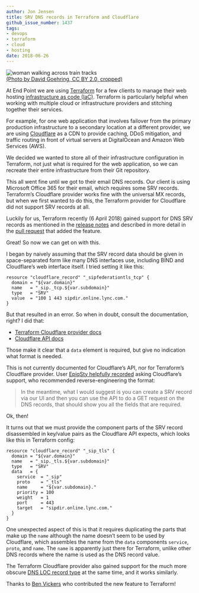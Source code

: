 ```yaml
---
author: Jon Jensen
title: SRV DNS records in Terraform and Cloudflare
github_issue_number: 1437
tags:
- devops
- terraform
- cloud
- hosting
date: 2018-06-26
---
```


<img src="/blog/2018/06/srv-dns-terraform-cloudflare/2109300822_07103c8f1a_o-crop.jpg" alt="woman walking across train tracks" /><br>[(Photo by David Goehring, CC BY 2.0, cropped)](https://www.flickr.com/photos/carbonnyc/2109300822/)

At End Point we are using [Terraform](https://www.terraform.io/) for a few clients to manage their web hosting [infrastructure as code (IaC)](https://en.wikipedia.org/wiki/Infrastructure_as_Code). Terraform is particularly helpful when working with multiple cloud or infrastructure providers and stitching together their services.

For example, for one web application that involves failover from the primary production infrastructure to a secondary location at a different provider, we are using [Cloudflare](https://www.cloudflare.com/) as a CDN to provide caching, DDoS mitigation, and traffic routing in front of virtual servers at DigitalOcean and Amazon Web Services (AWS).

We decided we wanted to store all of their infrastructure configuration in Terraform, not just what is required for the web application, so we can recreate their entire infrastructure from their Git repository.

This all went fine until we got to their email DNS records. Our client is using Microsoft Office 365 for their email, which requires some SRV records. Terraform’s Cloudflare provider works fine with the universal MX records, but when we first wanted to do this, the Terraform provider for Cloudflare did not support SRV records at all.

Luckily for us, Terraform recently (6 April 2018) gained support for DNS SRV records as mentioned in the [release notes](https://github.com/terraform-providers/terraform-provider-cloudflare/blob/master/CHANGELOG.md#100-april-06-2018) and described in more detail in the [pull request](https://github.com/terraform-providers/terraform-provider-cloudflare/pull/29) that added the feature.

Great! So now we can get on with this.

I began by naively assuming that the SRV record data should be given in space-separated form like many DNS interfaces use, including BIND and Cloudflare’s web interface itself. I tried setting it like this:

```
resource "cloudflare_record" "_sipfederationtls_tcp" {
  domain = "${var.domain}"
  name   = "_sip._tcp.${var.subdomain}"
  type   = "SRV"
  value  = "100 1 443 sipdir.online.lync.com."
}
```

But that resulted in an error. So when in doubt, consult the documentation, right? I did that:

* [Terraform Cloudflare provider docs](https://www.terraform.io/docs/providers/cloudflare/r/record.html#data)
* [Cloudflare API docs](https://api.cloudflare.com/#dns-records-for-a-zone-update-dns-record)

Those make it clear that a `data` element is required, but give no indication what format is needed.

This is not currently documented for Cloudflare’s API, nor for Terraform’s Cloudflare provider. User [EpiqSty helpfully recorded](https://github.com/terraform-providers/terraform-provider-cloudflare/pull/29#issuecomment-374600386) asking Cloudflare’s support, who recommended reverse-engineering the format:

> In the meantime, what I would suggest is you can create a SRV record via our UI and then you can use the API to do a GET request on the DNS records, that should show you all the fields that are required.

Ok, then!

It turns out that we must provide the component parts of the SRV record disassembled in key/​value pairs as the Cloudflare API expects, which looks like this in Terraform config:

```
resource "cloudflare_record" "_sip_tls" {
  domain = "${var.domain}"
  name   = "_sip._tls.${var.subdomain}"
  type   = "SRV"
  data   = {
    service  = "_sip"
    proto    = "_tls"
    name     = "${var.subdomain}."
    priority = 100
    weight   = 1
    port     = 443
    target   = "sipdir.online.lync.com."
  }
}
```

One unexpected aspect of this is that it requires duplicating the parts that make up the `name` although the name doesn’t seem to be used by Cloudflare, which assembles the name from the `data` components `service`, `proto`, and `name`. The `name` is apparently just there for Terraform, unlike other DNS records where the name is used as the DNS record value.

The Terraform Cloudflare provider also gained support for the much more obscure [DNS LOC record type](https://en.wikipedia.org/wiki/LOC_record) at the same time, and it works similarly.

Thanks to [Ben Vickers](https://github.com/benjvi) who contributed the new feature to Terraform!
